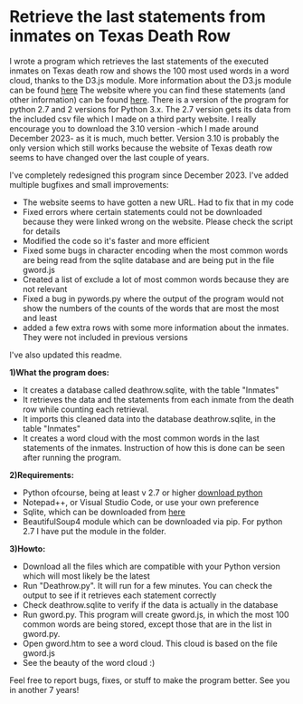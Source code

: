 # Retrieve the last statements from inmates on Texas Death Row

I wrote a program which retrieves the last statements of the executed inmates on Texas death row and shows the 100 most used words in a word cloud, thanks to the D3.js module. More information about the D3.js module can be found [here](https://github.com/d3/d3/zipball/master) The website where you can find these statements (and other information) can be found [here](https://www.tdcj.state.tx.us/death_row/dr_executed_offenders.html). There is a version of the program for python 2.7 and 2 versions for Python 3.x. The 2.7 version gets its data from the included csv file which I made on a third party website. I really encourage you to download the 3.10  version -which I made around December 2023- as it is much, much better. Version 3.10 is probably the only version which still works because the website of Texas death row seems to have changed over the last couple of years.

I've completely redesigned this program since December 2023. I've added multiple bugfixes and small improvements:
* The website seems to have gotten a new URL. Had to fix that in my code
* Fixed errors where certain statements could not be downloaded because they were linked wrong on the website. Please check the script for details
* Modified the code so it's faster and more efficient
* Fixed some bugs in character encoding when the most common words are being read from the sqlite database and are being put in the file gword.js
* Created a list of exclude a lot of most common words because they are not relevant
* Fixed a bug in pywords.py where the output of the program would not show the numbers of the counts of the words that are most the most and least
* added a few extra rows with some more information about the inmates. They were not included in previous versions

I've also updated this readme.

**1)What the program does:**
* It creates a database called deathrow.sqlite, with the table "Inmates"
* It retrieves the data and the statements from each inmate from the death row while counting each retrieval.
* It imports this cleaned data into the database deathrow.sqlite, in the table "Inmates"
* It creates a word cloud with the most common words in the last statements of the inmates. Instruction of how this is done can be seen after running the program.

**2)Requirements:**
* Python ofcourse, being at least v 2.7 or higher [download python](http://www.python.org)
* Notepad++, or Visual Studio Code, or use your own preference
* Sqlite, which can be downloaded from [here](https://sqlitebrowser.org/dl/)
* BeautifulSoup4 module which can be downloaded via pip. For python 2.7 I have put the module in the folder.

**3)Howto:**
* Download all the files which are compatible with your Python version which will most likely be the latest
* Run "Deathrow.py". It will run for a few minutes. You can check the output to see if it retrieves each statement correctly
* Check deathrow.sqlite to verify if the data is actually in the database
* Run gword.py. This program will create gword.js, in which the most 100 common words are being stored, except those that are in the list in gword.py.
* Open gword.htm to see a word cloud. This cloud is based on the file gword.js
* See the beauty of the word cloud :)


Feel free to report bugs, fixes, or stuff to make the program better. See you in another 7 years!
